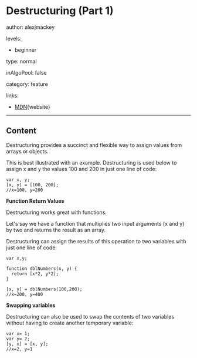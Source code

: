 # Destructuring (Part 1)
author: alexjmackey

levels:

  - beginner

type: normal

inAlgoPool: false

category: feature

links:

  - [MDN](https://developer.mozilla.org/en/docs/Web/JavaScript/Reference/Operators/Destructuring_assignment){website}

---
## Content

Destructuring provides a succinct and flexible way to assign values from arrays or objects. 

This is best illustrated with an example. Destructuring is used below to assign x and y the values 100 and 200 in just one line of code:

```
var x, y;
[x, y] = [100, 200];
//x=100, y=200
```

**Function Return Values**  

Destructuring works great with functions.

Let's say we have a function that multiplies two input arguments (x and y) by two and returns the result as an array.

Destructuring can assign the results of this operation to two variables with just one line of code:  

```
var x,y;

function dblNumbers(x, y) {
  return [x*2, y*2];
}

[x, y] = dblNumbers(100,200);
//x=200, y=400
```

**Swapping variables**  

Destructuring can also be used to swap the contents of two variables without having to create another temporary variable:

```
var x= 1;
var y= 2;
[y, x] = [x, y];
//x=2, y=1
```
